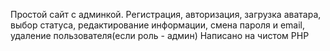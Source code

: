 Простой сайт с админкой.
Регистрация, авторизация, загрузка аватара, выбор статуса, редактирование информации, смена пароля и email, удаление пользователя(если роль - админ)
Написано на чистом PHP
